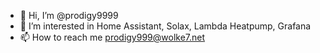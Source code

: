 - 👋 Hi, I’m @prodigy9999
- 👀 I’m interested in Home Assistant, Solax, Lambda Heatpump, Grafana
- 📫 How to reach me prodigy999@wolke7.net


<!---
prodigy9999/prodigy9999 is a ✨ special ✨ repository because its `README.md` (this file) appears on your GitHub profile.
You can click the Preview link to take a look at your changes.
--->
